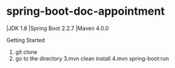 # spring-boot-doc-appointment
|JDK 1.8 |Spring Boot 2.2.7 |Maven 4.0.0

Getting Started
1. git clone 
2. go to the directory
3.mvn clean install
4.mvn spring-boot:run
